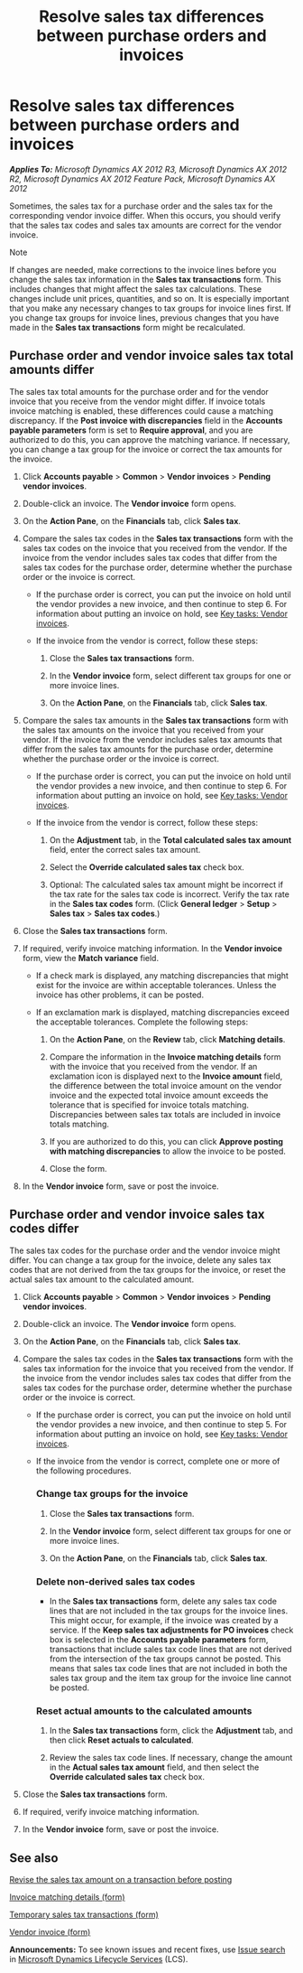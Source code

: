 ﻿---
title: Resolve sales tax differences between purchase orders and invoices
TOCTitle: Resolve sales tax differences between purchase orders and invoices
ms:assetid: 8a9bc094-482e-493d-addd-74418aa12693
ms:mtpsurl: https://technet.microsoft.com/en-us/library/Hh292600(v=AX.60)
ms:contentKeyID: 36655938
ms.date: 04/18/2014
mtps_version: v=AX.60
---

# Resolve sales tax differences between purchase orders and invoices 


_**Applies To:** Microsoft Dynamics AX 2012 R3, Microsoft Dynamics AX 2012 R2, Microsoft Dynamics AX 2012 Feature Pack, Microsoft Dynamics AX 2012_

Sometimes, the sales tax for a purchase order and the sales tax for the corresponding vendor invoice differ. When this occurs, you should verify that the sales tax codes and sales tax amounts are correct for the vendor invoice.


> [!NOTE]
> <P>If changes are needed, make corrections to the invoice lines before you change the sales tax information in the <STRONG>Sales tax transactions</STRONG> form. This includes changes that might affect the sales tax calculations. These changes include unit prices, quantities, and so on. It is especially important that you make any necessary changes to tax groups for invoice lines first. If you change tax groups for invoice lines, previous changes that you have made in the <STRONG>Sales tax transactions</STRONG> form might be recalculated.</P>



## Purchase order and vendor invoice sales tax total amounts differ

The sales tax total amounts for the purchase order and for the vendor invoice that you receive from the vendor might differ. If invoice totals invoice matching is enabled, these differences could cause a matching discrepancy. If the **Post invoice with discrepancies** field in the **Accounts payable parameters** form is set to **Require approval**, and you are authorized to do this, you can approve the matching variance. If necessary, you can change a tax group for the invoice or correct the tax amounts for the invoice.

1.  Click **Accounts payable** \> **Common** \> **Vendor invoices** \> **Pending vendor invoices**.

2.  Double-click an invoice. The **Vendor invoice** form opens.

3.  On the **Action Pane**, on the **Financials** tab, click **Sales tax**.

4.  Compare the sales tax codes in the **Sales tax transactions** form with the sales tax codes on the invoice that you received from the vendor. If the invoice from the vendor includes sales tax codes that differ from the sales tax codes for the purchase order, determine whether the purchase order or the invoice is correct.
    
      - If the purchase order is correct, you can put the invoice on hold until the vendor provides a new invoice, and then continue to step 6. For information about putting an invoice on hold, see [Key tasks: Vendor invoices](key-tasks-vendor-invoices.md).
    
      - If the invoice from the vendor is correct, follow these steps:
        
        1.  Close the **Sales tax transactions** form.
        
        2.  In the **Vendor invoice** form, select different tax groups for one or more invoice lines.
        
        3.  On the **Action Pane**, on the **Financials** tab, click **Sales tax**.

5.  Compare the sales tax amounts in the **Sales tax transactions** form with the sales tax amounts on the invoice that you received from your vendor. If the invoice from the vendor includes sales tax amounts that differ from the sales tax amounts for the purchase order, determine whether the purchase order or the invoice is correct.
    
      - If the purchase order is correct, you can put the invoice on hold until the vendor provides a new invoice, and then continue to step 6. For information about putting an invoice on hold, see [Key tasks: Vendor invoices](key-tasks-vendor-invoices.md).
    
      - If the invoice from the vendor is correct, follow these steps:
        
        1.  On the **Adjustment** tab, in the **Total calculated sales tax amount** field, enter the correct sales tax amount.
        
        2.  Select the **Override calculated sales tax** check box.
        
        3.  Optional: The calculated sales tax amount might be incorrect if the tax rate for the sales tax code is incorrect. Verify the tax rate in the **Sales tax codes** form. (Click **General ledger** \> **Setup** \> **Sales tax** \> **Sales tax codes**.)

6.  Close the **Sales tax transactions** form.

7.  If required, verify invoice matching information. In the **Vendor invoice** form, view the **Match variance** field.
    
      - If a check mark is displayed, any matching discrepancies that might exist for the invoice are within acceptable tolerances. Unless the invoice has other problems, it can be posted.
    
      - If an exclamation mark is displayed, matching discrepancies exceed the acceptable tolerances. Complete the following steps:
        
        1.  On the **Action Pane**, on the **Review** tab, click **Matching details**.
        
        2.  Compare the information in the **Invoice matching details** form with the invoice that you received from the vendor. If an exclamation icon is displayed next to the **Invoice amount** field, the difference between the total invoice amount on the vendor invoice and the expected total invoice amount exceeds the tolerance that is specified for invoice totals matching. Discrepancies between sales tax totals are included in invoice totals matching.
        
        3.  If you are authorized to do this, you can click **Approve posting with matching discrepancies** to allow the invoice to be posted.
        
        4.  Close the form.

8.  In the **Vendor invoice** form, save or post the invoice.

## Purchase order and vendor invoice sales tax codes differ

The sales tax codes for the purchase order and the vendor invoice might differ. You can change a tax group for the invoice, delete any sales tax codes that are not derived from the tax groups for the invoice, or reset the actual sales tax amount to the calculated amount.

1.  Click **Accounts payable** \> **Common** \> **Vendor invoices** \> **Pending vendor invoices**.

2.  Double-click an invoice. The **Vendor invoice** form opens.

3.  On the **Action Pane**, on the **Financials** tab, click **Sales tax**.

4.  Compare the sales tax codes in the **Sales tax transactions** form with the sales tax information for the invoice that you received from the vendor. If the invoice from the vendor includes sales tax codes that differ from the sales tax codes for the purchase order, determine whether the purchase order or the invoice is correct.
    
      - If the purchase order is correct, you can put the invoice on hold until the vendor provides a new invoice, and then continue to step 5. For information about putting an invoice on hold, see [Key tasks: Vendor invoices](key-tasks-vendor-invoices.md).
    
      - If the invoice from the vendor is correct, complete one or more of the following procedures.
        
        ### Change tax groups for the invoice
        
        1.  Close the **Sales tax transactions** form.
        
        2.  In the **Vendor invoice** form, select different tax groups for one or more invoice lines.
        
        3.  On the **Action Pane**, on the **Financials** tab, click **Sales tax**.
        
        ### Delete non-derived sales tax codes
        
          - In the **Sales tax transactions** form, delete any sales tax code lines that are not included in the tax groups for the invoice lines. This might occur, for example, if the invoice was created by a service. If the **Keep sales tax adjustments for PO invoices** check box is selected in the **Accounts payable parameters** form, transactions that include sales tax code lines that are not derived from the intersection of the tax groups cannot be posted. This means that sales tax code lines that are not included in both the sales tax group and the item tax group for the invoice line cannot be posted.
        
        ### Reset actual amounts to the calculated amounts
        
        1.  In the **Sales tax transactions** form, click the **Adjustment** tab, and then click **Reset actuals to calculated**.
        
        2.  Review the sales tax code lines. If necessary, change the amount in the **Actual sales tax amount** field, and then select the **Override calculated sales tax** check box.

5.  Close the **Sales tax transactions** form.

6.  If required, verify invoice matching information.

7.  In the **Vendor invoice** form, save or post the invoice.

## See also

[Revise the sales tax amount on a transaction before posting](revise-the-sales-tax-amount-on-a-transaction-before-posting.md)

[Invoice matching details (form)](https://technet.microsoft.com/en-us/library/hh209713\(v=ax.60\))

[Temporary sales tax transactions (form)](https://technet.microsoft.com/en-us/library/aa591455\(v=ax.60\))

[Vendor invoice (form)](https://technet.microsoft.com/en-us/library/hh209644\(v=ax.60\))

  
**Announcements:** To see known issues and recent fixes, use [Issue search](http://go.microsoft.com/fwlink/?linkid=389258) in [Microsoft Dynamics Lifecycle Services](http://go.microsoft.com/fwlink/?linkid=306505) (LCS).

